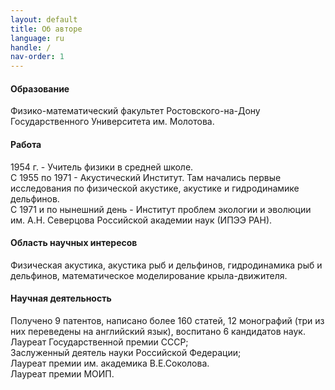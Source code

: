 ```yaml
---
layout: default
title: Об авторе
language: ru
handle: /
nav-order: 1
---
```

#### Образование
Физико-математический факультет Ростовского-на-Дону Государственного Университета им. Молотова.

#### Работа
1954 г. - Учитель физики в средней школе.  
С 1955 по 1971 -  Акустический Институт. Там начались первые исследования по физической акустике, акустике и гидродинамике дельфинов.  
С 1971 и по нынешний день -  Институт проблем экологии и эволюции им. А.Н. Северцова Российской академии наук (ИПЭЭ РАН).

#### Область научных интересов
Физическая акустика, акустика рыб и дельфинов, гидродинамика рыб и дельфинов, математическое моделирование крыла-движителя.

#### Научная деятельность
Получено 9 патентов, написано более 160 статей, 12 монографий (три из них переведены на английский язык), воспитано 6 кандидатов наук.  
Лауреат Государственной премии СССР;  
Заслуженный деятель науки Российской Федерации;  
Лауреат премии им. академика  В.Е.Соколова.  
Лауреат премии МОИП.
